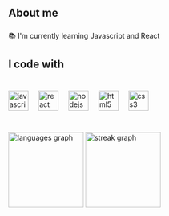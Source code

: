 <h2 align="left">About me</h2>

###

<p align="left">📚 I'm currently learning Javascript and React</p>

###

<h2 align="left">I code with</h2>

###

<br clear="both">

<div align="left">
  <img src="https://cdn.jsdelivr.net/gh/devicons/devicon/icons/javascript/javascript-original.svg" height="40" alt="javascript logo"  />
  <img width="12" />
  <img src="https://cdn.jsdelivr.net/gh/devicons/devicon/icons/react/react-original.svg" height="40" alt="react logo"  />
  <img width="12" />
  <img src="https://cdn.jsdelivr.net/gh/devicons/devicon/icons/nodejs/nodejs-original.svg" height="40" alt="nodejs logo"  />
  <img width="12" />
  <img src="https://cdn.jsdelivr.net/gh/devicons/devicon/icons/html5/html5-original.svg" height="40" alt="html5 logo"  />
  <img width="12" />
  <img src="https://cdn.jsdelivr.net/gh/devicons/devicon/icons/css3/css3-original.svg" height="40" alt="css3 logo"  />
</div>

###

<br clear="both">

<div align="left">
  <img src="https://github-readme-stats.vercel.app/api/top-langs?username=nansysurlekova&locale=en&hide_title=false&layout=compact&card_width=320&langs_count=7&theme=vue&hide_border=false&order=2" height="150" alt="languages graph"  />
  <img src="https://streak-stats.demolab.com?user=nansysurlekova&locale=en&mode=daily&theme=vue&hide_border=false&border_radius=7&order=3" height="150" alt="streak graph"  />
</div>


</div>

###
